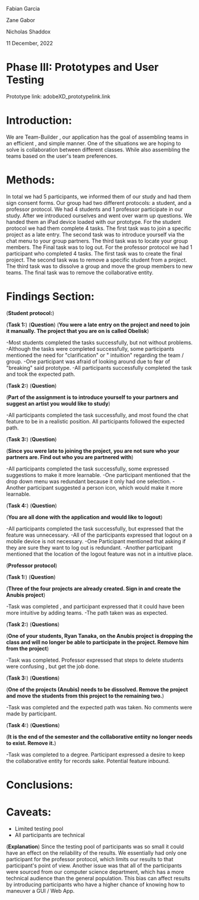 Fabian Garcia 

Zane Gabor 

Nicholas Shaddox 

11 December, 2022 

# Phase III: Prototypes and User Testing

Prototype link:  adobeXD_prototypelink.link

# Introduction:
We are Team-Builder , our application has the goal of assembling teams in an efficient , and simple manner. One of the situations we are hoping to solve is collaboration between different classes. While also assembling the teams based on the user's team preferences. 

# Methods:
In total we had 5 participants, we informed them of our study and had them sign consent forms. Our group had two different protocols: a student, and a professor protocol. We had 4 students and 1 professor participate in our study. After we introduced ourselves and went over warm up questions. We handed them an iPad device loaded with our prototype. For the student protocol we had them complete 4 tasks. The first task was to join a specific project as a late entry. The second task was to introduce yourself via the chat menu to your group partners. The third task was to locate your group members. The Final task was to log out. For the professor protocol we had 1 participant who completed 4 tasks. The first task was to create the final project. The second task was to remove a specific student from a project. The third task was to dissolve a group and move the group members to new teams. The final task was to remove the collaborative entity. 

# Findings Section:
(**Student protocol:**)


(**Task 1:**)
(**Question**)
(**You were a late entry on the project and need to join it manually. The project that you are on is called Obelisk**)

-Most students completed the tasks successfully, but not without problems. 
-Although the tasks were completed successfully, some participants mentioned the need for "clarification" or " intuition" regarding the team / group. 
-One participant was afraid of looking around due to fear of "breaking" said prototype. 
-All participants successfully completed the task and took the expected path.

(**Task 2:**)
(**Question**)

(**Part of the assignment is to introduce yourself to your partners and suggest an artist you would like to study**)

-All participants completed the task successfully, and most found the chat feature to be in a realistic position. All participants followed the expected path.

(**Task 3:**)
(**Question**)

(**Since you were late to joining the project, you are not sure who your partners are. Find out who you are partnered with**)

-All participants completed the task successfully, some expressed suggestions to make it more learnable. 
-One participant mentioned that the drop down menu was redundant because it only had one selection. 
-Another participant suggested a person icon, which would make it more learnable. 

(**Task 4:**)
(**Question**)

(**You are all done with the application and would like to logout**)

-All participants completed the task successfully, but expressed that the feature was unnecessary. 
-All of the participants expressed that logout on a mobile device is not necessary. 
-One Participant mentioned that asking if they are sure they want to log out is redundant. 
-Another participant mentioned that the location of the logout feature was not in a intuitive place. 


(**Professor protocol**)

(**Task 1:**)
(**Question**)

(**Three of the four projects are already created. Sign in and create the Anubis project**)

-Task was completed , and participant expressed that it could have been more intuitive by adding teams. 
-The path taken was as expected.

(**Task 2:**)
(**Questions**)

(**One of your students, Ryan Tanaka, on the Anubis project is dropping the class and will no longer be able to participate in the project. Remove him from the project**)

-Task was completed. Professor expressed that steps to delete students were confusing , but get the job done. 

(**Task 3:**)
(**Questions**)


(**One of the projects (Anubis) needs to be dissolved. Remove the project and move the students from this project to the remaining two.**)

-Task was completed and the expected path was taken. No comments were made by participant.

(**Task 4:**)
(**Questions**)

(**It is the end of the semester and the collaborative entiity no longer needs to exist. Remove it.**)

-Task was completed to a degree. Participant expressed a desire to keep the collaborative entity for records sake. Potential feature inbound.


# Conclusions:


# Caveats:
- Limited testing pool
- All participants are technical 

(**Explanation**)
Since the testing pool of participants was so small it could have an effect on the reliability of the results. We essentially had only one participant for the professor protocol, which limits our results to that participant's point of view. Another issue was that all of the participants were sourced from our computer science department, which has a more technical audience than the general population. This bias can affect results by introducing participants who have a higher chance of knowing how to maneuver a GUI / Web App.

